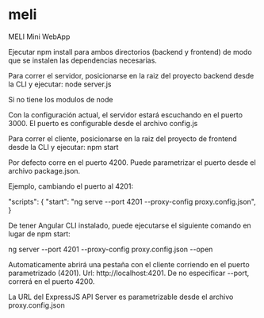 # meli
MELI Mini WebApp

Ejecutar npm install para ambos directorios (backend y frontend) de modo que se instalen las dependencias necesarias.

Para correr el servidor, posicionarse en la raiz del proyecto backend desde la CLI y ejecutar:
node server.js

Si no tiene los modulos de node 

Con la configuración actual, el servidor estará escuchando en el puerto 3000. El puerto es configurable desde el archivo config.js

Para correr el cliente, posicionarse en la raiz del proyecto de frontend desde la CLI y ejecutar:
npm start

Por defecto corre en el puerto 4200. Puede parametrizar el puerto desde el archivo package.json.

Ejemplo, cambiando el puerto al 4201:

"scripts": {
    "start": "ng serve --port 4201 --proxy-config proxy.config.json",
}

De tener Angular CLI instalado, puede ejecutarse el siguiente comando en lugar de npm start:

ng server --port 4201 --proxy-config proxy.config.json --open

Automaticamente abrirá una pestaña con el cliente corriendo en el puerto parametrizado (4201). Url: http://localhost:4201. De no especificar --port, correrá en el puerto 4200.

La URL del ExpressJS API Server es parametrizable desde el archivo proxy.config.json
